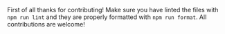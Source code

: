 First of all thanks for contributing! Make sure you have linted the files with `npm run lint` and they are properly formatted with `npm run format`. All contributions are welcome!
